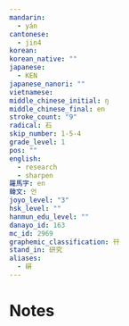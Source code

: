 ```yaml
---
mandarin:
  - yán
cantonese:
  - jin4
korean:
korean_native: ""
japanese:
  - KEN
japanese_nanori: ""
vietnamese:
middle_chinese_initial: ŋ
middle_chinese_final: en
stroke_count: "9"
radical: 石
skip_number: 1-5-4
grade_level: 1
pos: ""
english:
  - research
  - sharpen
羅馬字: en
韓文: 언
joyo_level: "3"
hsk_level: ""
hanmun_edu_level: ""
danayo_id: 163
mc_id: 2969
graphemic_classification: 幵
stand_in: 研究
aliases:
  - 硏
---
```


# Notes
